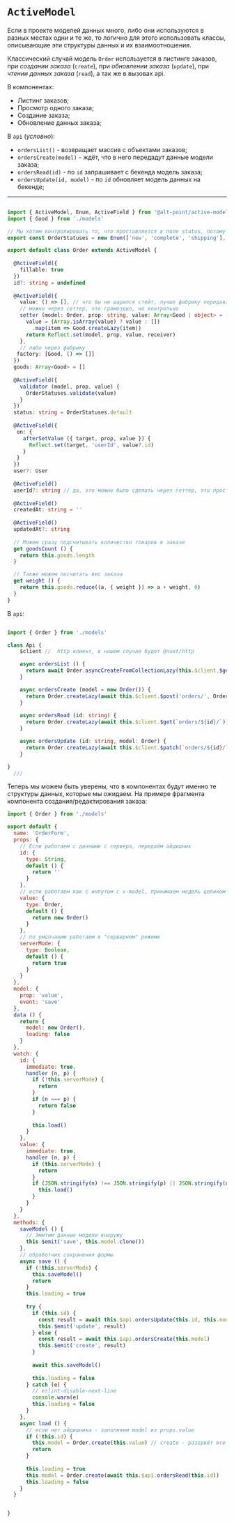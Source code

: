 `ActiveModel`
===

Если в проекте моделей данных много, либо они используются в разных местах одни и те же, 
 то логично для этого использовать классы, описывающие эти структуры данных и их взаимоотношения.

Классический случай модель `Order` используется в листинге заказов, 
при *создании заказа* (`create`), при *обновлении заказа* (`update`), при *чтении данных заказа* (`read`), 
а так же в вызовах api.

В компонентах:

 - Листинг заказов;
 - Просмотр одного заказа;
 - Создание заказа;
 - Обновление данных заказа;

В `api` (*условно*):

- `ordersList()` - возвращает массив с объектами заказов;
- `ordersCreate(model)` - ждёт, что в него передадут данные модели заказа;
- `ordersRead(id)` - по `id` запрашивает с бекенда модель заказа;
- `ordersUpdate(id, model)` - по `id` обновляет модель данных на бекенде;

---

```ts

import { ActiveModel, Enum, ActiveField } from '@alt-point/active-models'
import { Good } from './models'

// Мы хотим контролировать то, что проставляется в поле status, потому определяем enum
export const OrderStatuses = new Enum(['new', 'complete', 'shipping'], 'new')

export default class Order extends ActiveModel {
  
  @ActiveField({
    fillable: true
  })
  id?: string = undefined
  
  @ActiveField({
    value: () => [], // что бы не шарился стейт, лучше фабрику передавать для комплексных значений
    // можно через сеттер, это грамоздко, но контрольно
    setter (model: Order, prop: string, value: Array<Good | object> = [], receiver :any) {
      value = (Array.isArray(value) ? value : [])
        .map(item => Good.createLazy(item))
      return Reflect.set(model, prop, value, receiver)
    },
    // либо через фабрику
   factory: [Good, () => []]
  })
  goods: Array<Good> = []  
  
  @ActiveField({
    validator (model, prop, value) {
      OrderStatuses.validate(value)
    }
  })
  status: string = OrderStatuses.default
  
  @ActiveField({
   on: {
     afterSetValue ({ target, prop, value }) {
       Reflect.set(target, 'userId', value?.id)
     }
   }
  })
  user?: User
  
  @ActiveField()
  userId?: string // да, это можно было сделать через геттер, это просто пример для иллюстрации функций
 
  @ActiveField()
  createdAt: string = ''
  
  @ActiveField()
  updatedAt?: string
  
  // Можем сразу подсчитывать количество товаров в заказе
  get goodsCount () {
    return this.goods.length
  }

  // Также можем посчитать вес заказа
  get weight () {
    return this.goods.reduce((a, { weight }) => a + weight, 0)
  }
}

````

В `api`: 

```ts

import { Order } from './models'

class Api {
    $client //  http клиент, в нашем случае будет @nuxt/http

    async ordersList () {
      return await Order.asyncCreateFromCollectionLazy(this.$client.$get('orders/'))
    }

    async ordersCreate (model = new Order()) {
      return Order.createLazy(await this.$client.$post('orders/', Order.createLazy(model)))    
    }
    
    async ordersRead (id: string) {
      return Order.createLazy(await this.$client.$get(`orders/${id}/`))
    }

    async ordersUpdate (id: string, model: Order) {
      return Order.createLazy(await this.$client.$patch(`orders/${id}/`, Order.createLazy(model)))    
    }

}
  ///


```

Теперь мы можем быть уверены, что в компонентах будут именно те структуры данных, которые мы ожидаем.
На примере фрагмента компонента создания/редактирования заказа:

```js
import { Order } from './models'

export default {
  name: 'OrderForm',
  props: {
    // Если работаем с данными с сервера, передаём айдишник
    id: {
      type: String,
      default () {
        return ''
      }
    },
    // если работаем как с инпутом с v-model, принимаем модель целиком
    value: {
      type: Order,
      default () {
        return new Order()
      }
    },
    // по умолчанию работаем в "серверном" режиме
    serverMode: {
      type: Boolean,
      default () {
        return true
      }
    }
  },
  model: {
    prop: 'value',
    event: 'save'
  },  
  data () {
    return {
      model: new Order(),      
      loading: false
    }
  },
  watch: {
    id: {
      immediate: true,
      handler (n, p) {
        if (!this.serverMode) {
          return
        }
        if (n === p) {
          return false
        }
    
        this.load()
      }
    },
    value: {
      immediate: true,
      handler (n, p) {
        if (this.serverMode) {
          return
        }
        if (JSON.stringify(n) !== JSON.stringify(p) || JSON.stringify(n) !== JSON.stringify(this.model)) {
          this.load()
        }
      }
    }
  },
  methods: {
    saveModel () {
      // Эмитим данные модели внаружу  
      this.$emit('save', this.model.clone())      
    },
    // обработчик сохранения формы
    async save () {
      if (!this.serverMode) {
        this.saveModel()
        return
      }    
      this.loading = true
      
      try {
        if (this.id) {
          const result = await this.$api.ordersUpdate(this.id, this.model)
          this.$emit('update', result)
        } else {
          const result = await this.$api.ordersCreate(this.model)
          this.$emit('create', result)
        }
        
        await this.saveModel()
        
        this.loading = false
      } catch (e) {
        // eslint-disable-next-line
        console.warn(e)
        this.loading = false
      }
    },
    async load () {
      // если нет айдишника - заполняем model из props.value
      if (!this.id) {
        this.model = Order.create(this.value) // create - разорвёт все ссылки, создаст чистый объект. craeteLazy - поверит на причастность к конструктору и пропустит, если объект является уже инстансом класа
        return
      }
      
      this.loading = true
      this.model = Order.create(await this.$api.ordersRead(this.id))        
      this.loading = false    
    }
  }


}
```
